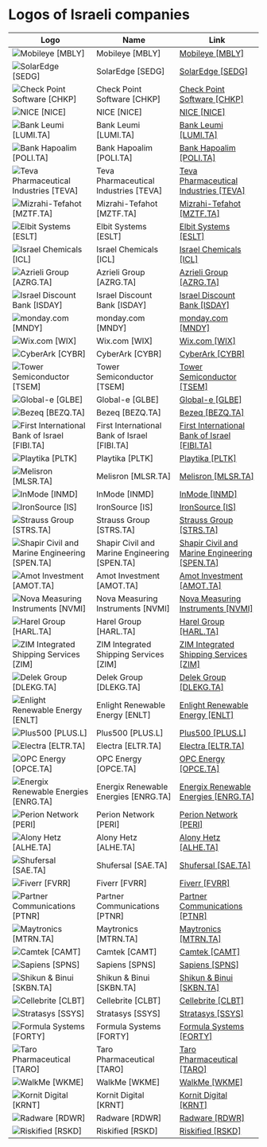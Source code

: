 # Logos of Israeli companies

| Logo | Name  | Link |
| ---- | ----  | ---- |
| ![Mobileye [MBLY]](/img/128/MBLY-d23177a9.png) | Mobileye [MBLY] | [Mobileye [MBLY]](../../page/mobileye/logo/ ) |
| ![SolarEdge [SEDG]](/img/128/SEDG-58bed66d.png) | SolarEdge [SEDG] | [SolarEdge [SEDG]](../../page/solaredge/logo/ ) |
| ![Check Point Software [CHKP]](/img/128/CHKP-d6263556.png) | Check Point Software [CHKP] | [Check Point Software [CHKP]](../../page/check-point-software/logo/ ) |
| ![NICE [NICE]](/img/128/NICE-ae97a2fc.png) | NICE [NICE] | [NICE [NICE]](../../page/nice/logo/ ) |
| ![Bank Leumi [LUMI.TA]](/img/128/LUMI.TA-299b2153.png) | Bank Leumi [LUMI.TA] | [Bank Leumi [LUMI.TA]](../../page/bank-leumi/logo/ ) |
| ![Bank Hapoalim [POLI.TA]](/img/128/POLI.TA-1588351f.png) | Bank Hapoalim [POLI.TA] | [Bank Hapoalim [POLI.TA]](../../page/bank-hapoalim/logo/ ) |
| ![Teva Pharmaceutical Industries [TEVA]](/img/128/TEVA-17bb2e0e.png) | Teva Pharmaceutical Industries [TEVA] | [Teva Pharmaceutical Industries [TEVA]](../../page/teva-pharmaceutical-industries/logo/ ) |
| ![Mizrahi-Tefahot [MZTF.TA]](/img/128/MZTF.TA-d9c45391.png) | Mizrahi-Tefahot [MZTF.TA] | [Mizrahi-Tefahot [MZTF.TA]](../../page/mizrahi-tefahot/logo/ ) |
| ![Elbit Systems [ESLT]](/img/128/ESLT-d4c17550.png) | Elbit Systems [ESLT] | [Elbit Systems [ESLT]](../../page/elbit-systems/logo/ ) |
| ![Israel Chemicals [ICL]](/img/128/ICL-c27e2f48.png) | Israel Chemicals [ICL] | [Israel Chemicals [ICL]](../../page/icl-group/logo/ ) |
| ![Azrieli Group [AZRG.TA]](/img/128/AZRG.TA-d4161324.png) | Azrieli Group [AZRG.TA] | [Azrieli Group [AZRG.TA]](../../page/azrieli/logo/ ) |
| ![Israel Discount Bank [ISDAY]](/img/128/ISDAY-e8de4217.png) | Israel Discount Bank [ISDAY] | [Israel Discount Bank [ISDAY]](../../page/israel-discount-bank/logo/ ) |
| ![monday.com [MNDY]](/img/128/MNDY-54da5b51.png) | monday.com [MNDY] | [monday.com [MNDY]](../../page/monday-dot-com/logo/ ) |
| ![Wix.com [WIX]](/img/128/WIX-d474b2b4.png) | Wix.com [WIX] | [Wix.com [WIX]](../../page/wix/logo/ ) |
| ![CyberArk [CYBR]](/img/128/CYBR-359179b9.png) | CyberArk [CYBR] | [CyberArk [CYBR]](../../page/cyberark/logo/ ) |
| ![Tower Semiconductor [TSEM]](/img/128/TSEM-8762798e.png) | Tower Semiconductor [TSEM] | [Tower Semiconductor [TSEM]](../../page/tower-semiconductor/logo/ ) |
| ![Global-e [GLBE]](/img/128/GLBE-244f20a6.png) | Global-e [GLBE] | [Global-e [GLBE]](../../page/global-e/logo/ ) |
| ![Bezeq [BEZQ.TA]](/img/128/BEZQ.TA-371c8b36.png) | Bezeq [BEZQ.TA] | [Bezeq [BEZQ.TA]](../../page/bezeq/logo/ ) |
| ![First International Bank of Israel [FIBI.TA]](/img/128/FIBI.TA-2e4500bc.png) | First International Bank of Israel [FIBI.TA] | [First International Bank of Israel [FIBI.TA]](../../page/fibi/logo/ ) |
| ![Playtika [PLTK]](/img/128/PLTK-46cc3a39.png) | Playtika [PLTK] | [Playtika [PLTK]](../../page/playtika/logo/ ) |
| ![Melisron [MLSR.TA]](/img/128/MLSR.TA-cf670a19.png) | Melisron [MLSR.TA] | [Melisron [MLSR.TA]](../../page/melisron/logo/ ) |
| ![InMode [INMD]](/img/128/INMD-41525304.png) | InMode [INMD] | [InMode [INMD]](../../page/inmode/logo/ ) |
| ![IronSource [IS]](/img/128/IS-173ab74d.png) | IronSource [IS] | [IronSource [IS]](../../page/ironsource/logo/ ) |
| ![Strauss Group [STRS.TA]](/img/128/STRS.TA-7f04a0f9.png) | Strauss Group [STRS.TA] | [Strauss Group [STRS.TA]](../../page/strauss-group/logo/ ) |
| ![Shapir Civil and Marine Engineering [SPEN.TA]](/img/128/SPEN.TA-60172f93.png) | Shapir Civil and Marine Engineering [SPEN.TA] | [Shapir Civil and Marine Engineering [SPEN.TA]](../../page/shapir-engineering/logo/ ) |
| ![Amot Investment [AMOT.TA]](/img/128/AMOT.TA-4467c636.png) | Amot Investment [AMOT.TA] | [Amot Investment [AMOT.TA]](../../page/amot-investment/logo/ ) |
| ![Nova Measuring Instruments [NVMI]](/img/128/NVMI-9d652077.png) | Nova Measuring Instruments [NVMI] | [Nova Measuring Instruments [NVMI]](../../page/nova-measuring-instruments/logo/ ) |
| ![Harel Group [HARL.TA]](/img/128/HARL.TA-d1b88160.png) | Harel Group [HARL.TA] | [Harel Group [HARL.TA]](../../page/harel-group/logo/ ) |
| ![ZIM Integrated Shipping Services [ZIM]](/img/128/ZIM-a8b01ce5.png) | ZIM Integrated Shipping Services [ZIM] | [ZIM Integrated Shipping Services [ZIM]](../../page/zim/logo/ ) |
| ![Delek Group [DLEKG.TA]](/img/128/DLEKG.TA-96ed3f19.png) | Delek Group [DLEKG.TA] | [Delek Group [DLEKG.TA]](../../page/delek-group/logo/ ) |
| ![Enlight Renewable Energy [ENLT]](/img/128/ENLT-d1e03dc3.png) | Enlight Renewable Energy [ENLT] | [Enlight Renewable Energy [ENLT]](../../page/enlight-renewable-energy/logo/ ) |
| ![Plus500 [PLUS.L]](/img/128/PLUS.L-2a28df97.png) | Plus500 [PLUS.L] | [Plus500 [PLUS.L]](../../page/plus500/logo/ ) |
| ![Electra [ELTR.TA]](/img/128/ELTR.TA-f8e8e5d9.png) | Electra [ELTR.TA] | [Electra [ELTR.TA]](../../page/electra/logo/ ) |
| ![OPC Energy [OPCE.TA]](/img/128/OPCE.TA-d3ad87c3.png) | OPC Energy [OPCE.TA] | [OPC Energy [OPCE.TA]](../../page/opc-energy/logo/ ) |
| ![Energix Renewable Energies [ENRG.TA]](/img/128/ENRG.TA-f1bc5eb3.png) | Energix Renewable Energies [ENRG.TA] | [Energix Renewable Energies [ENRG.TA]](../../page/energix-renewable/logo/ ) |
| ![Perion Network [PERI]](/img/128/PERI-7d8d4294.png) | Perion Network [PERI] | [Perion Network [PERI]](../../page/perion-network/logo/ ) |
| ![Alony Hetz [ALHE.TA]](/img/128/ALHE.TA-e6a6d7f9.png) | Alony Hetz [ALHE.TA] | [Alony Hetz [ALHE.TA]](../../page/alony-hetz/logo/ ) |
| ![Shufersal [SAE.TA]](/img/128/SAE.TA-fed1ec98.png) | Shufersal [SAE.TA] | [Shufersal [SAE.TA]](../../page/shufersal/logo/ ) |
| ![Fiverr [FVRR]](/img/128/FVRR-b8c9f041.png) | Fiverr [FVRR] | [Fiverr [FVRR]](../../page/fiverr/logo/ ) |
| ![Partner Communications [PTNR]](/img/128/PTNR-fbd3f61e.png) | Partner Communications [PTNR] | [Partner Communications [PTNR]](../../page/partner-communications/logo/ ) |
| ![Maytronics [MTRN.TA]](/img/128/MTRN.TA-49fe0e55.png) | Maytronics [MTRN.TA] | [Maytronics [MTRN.TA]](../../page/maytronics/logo/ ) |
| ![Camtek [CAMT]](/img/128/CAMT-1fe14ced.png) | Camtek [CAMT] | [Camtek [CAMT]](../../page/camtek/logo/ ) |
| ![Sapiens [SPNS]](/img/128/SPNS-2fc52694.png) | Sapiens [SPNS] | [Sapiens [SPNS]](../../page/sapiens/logo/ ) |
| ![Shikun & Binui [SKBN.TA]](/img/128/SKBN.TA-95c5432c.png) | Shikun & Binui [SKBN.TA] | [Shikun & Binui [SKBN.TA]](../../page/shikun-binui/logo/ ) |
| ![Cellebrite [CLBT]](/img/128/CLBT-0c1f9392.png) | Cellebrite [CLBT] | [Cellebrite [CLBT]](../../page/cellebrite/logo/ ) |
| ![Stratasys [SSYS]](/img/128/SSYS-ca9860d3.png) | Stratasys [SSYS] | [Stratasys [SSYS]](../../page/stratasys/logo/ ) |
| ![Formula Systems [FORTY]](/img/128/FORTY-5b4cd255.png) | Formula Systems [FORTY] | [Formula Systems [FORTY]](../../page/formula-systems/logo/ ) |
| ![Taro Pharmaceutical [TARO]](/img/128/TARO-ffde10e6.png) | Taro Pharmaceutical [TARO] | [Taro Pharmaceutical [TARO]](../../page/taro-pharmaceutical/logo/ ) |
| ![WalkMe [WKME]](/img/128/WKME-dfeedad0.png) | WalkMe [WKME] | [WalkMe [WKME]](../../page/walkme/logo/ ) |
| ![Kornit Digital [KRNT]](/img/128/KRNT-2e84bc67.png) | Kornit Digital [KRNT] | [Kornit Digital [KRNT]](../../page/kornit-digital/logo/ ) |
| ![Radware [RDWR]](/img/128/RDWR-251b1b39.png) | Radware [RDWR] | [Radware [RDWR]](../../page/radware/logo/ ) |
| ![Riskified [RSKD]](/img/128/RSKD-ae532ca8.png) | Riskified [RSKD] | [Riskified [RSKD]](../../page/riskified/logo/ ) |
